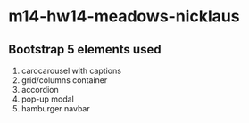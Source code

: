 # m14-hw14-meadows-nicklaus

## Bootstrap 5 elements used

1. carocarousel with captions
2. grid/columns container
3. accordion
4. pop-up modal
5. hamburger navbar
